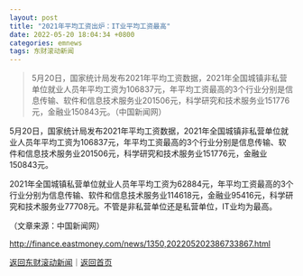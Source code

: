 ```yaml
---
layout: post
title: "2021年平均工资出炉：IT业平均工资最高"
date: 2022-05-20 18:04:34 +0800
categories: emnews
tags: 东财滚动新闻
---
```

> 5月20日，国家统计局发布2021年平均工资数据，2021年全国城镇非私营单位就业人员年平均工资为106837元，年平均工资最高的3个行业分别是信息传输、软件和信息技术服务业201506元，科学研究和技术服务业151776元，金融业150843元。（中国新闻网）

<p>5月20日，国家统计局发布2021年平均工资数据，2021年全国城镇非私营单位就业人员年平均工资为106837元，年平均工资最高的3个行业分别是信息传输、软件和信息技术服务业201506元，科学研究和技术服务业151776元，金融业150843元。</p><p>2021年全国城镇私营单位就业人员年平均工资为62884元，年平均工资最高的3个行业分别为信息传输、软件和信息技术服务业114618元，金融业95416元，科学研究和技术服务业77708元。不管是非私营单位还是私营单位，IT业均为最高。</p><p class="em_media">（文章来源：中国新闻网）</p>

<http://finance.eastmoney.com/news/1350,202205202386733867.html>

[返回东财滚动新闻](//finews.withounder.com/emnews/)｜[返回首页](//finews.withounder.com/)